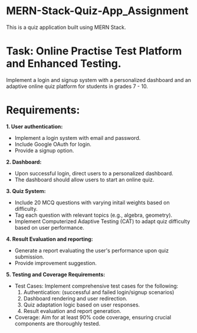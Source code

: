 # MERN-Stack-Quiz-App_Assignment

This is a quiz application built using MERN Stack.

# Task: Online Practise Test Platform and Enhanced Testing.

Implement a login and signup system with a personalized dashboard and an adaptive online quiz platform for students in grades 7 - 10.

# Requirements:

**1. User authentication:**

- Implement a login system with email and password.
- Include Google OAuth for login.
- Provide a signup option.

**2. Dashboard:**

- Upon successful login, direct users to a personalized dashboard.
- The dashboard should allow users to start an online quiz.

**3. Quiz System:**

- Include 20 MCQ questions with varying initail weights based on difficulty.
- Tag each question with relevant topics (e.g., algebra, geometry).
- Implement Computerized Adaptive Testing (CAT) to adapt quiz difficulty based on user performance.

**4. Result Evaluation and reporting:**

- Generate a report evaluating the user's performance upon quiz submission.
- Provide improvement suggestion.

**5. Testing and Coverage Requirements:**

- Test Cases: Implement comprehensive test cases for the following:
  1. Authentication: (successful and failed login/signup scenarios)
  2. Dashboard rendering and user redirection.
  3. Quiz adaptation logic based on user responses.
  4. Result evaluation and report generation.
- Coverage: Aim for at least 90% code coverage, ensuring crucial components are thoroughly tested.
